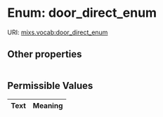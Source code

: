 
# Enum: door_direct_enum




URI: [mixs.vocab:door_direct_enum](https://w3id.org/mixs/vocab/door_direct_enum)


## Other properties

|  |  |  |
| --- | --- | --- |

## Permissible Values

| Text | Meaning |
| :--- | --------: |

